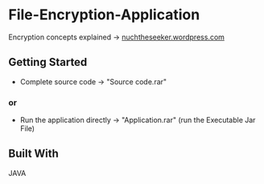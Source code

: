 # File-Encryption-Application  
Encryption concepts explained -> [nuchtheseeker.wordpress.com](https://nuchtheseeker.wordpress.com/2017/04/01/encryption/)  
## Getting Started  
- Complete source code -> "Source code.rar"  
### or  
- Run the application directly -> "Application.rar" (run the Executable Jar File)  
  
## Built With  
JAVA
